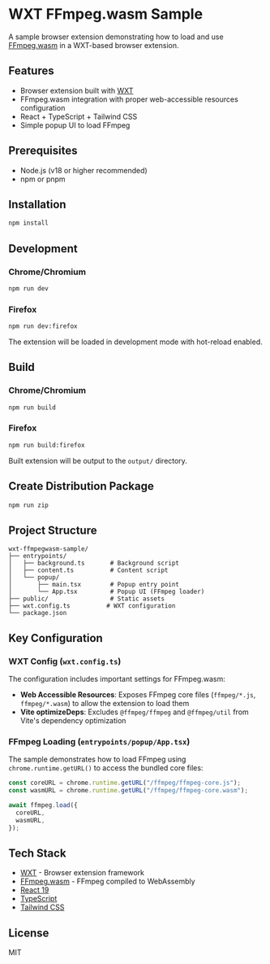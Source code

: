 # WXT FFmpeg.wasm Sample

A sample browser extension demonstrating how to load and use [FFmpeg.wasm](https://github.com/ffmpegwasm/ffmpeg.wasm) in a WXT-based browser extension.

## Features

- Browser extension built with [WXT](https://wxt.dev/)
- FFmpeg.wasm integration with proper web-accessible resources configuration
- React + TypeScript + Tailwind CSS
- Simple popup UI to load FFmpeg

## Prerequisites

- Node.js (v18 or higher recommended)
- npm or pnpm

## Installation

```bash
npm install
```

## Development

### Chrome/Chromium

```bash
npm run dev
```

### Firefox

```bash
npm run dev:firefox
```

The extension will be loaded in development mode with hot-reload enabled.

## Build

### Chrome/Chromium

```bash
npm run build
```

### Firefox

```bash
npm run build:firefox
```

Built extension will be output to the `output/` directory.

## Create Distribution Package

```bash
npm run zip
```

## Project Structure

```
wxt-ffmpegwasm-sample/
├── entrypoints/
│   ├── background.ts       # Background script
│   ├── content.ts          # Content script
│   └── popup/
│       ├── main.tsx        # Popup entry point
│       └── App.tsx         # Popup UI (FFmpeg loader)
├── public/                 # Static assets
├── wxt.config.ts          # WXT configuration
└── package.json
```

## Key Configuration

### WXT Config (`wxt.config.ts`)

The configuration includes important settings for FFmpeg.wasm:

- **Web Accessible Resources**: Exposes FFmpeg core files (`ffmpeg/*.js`, `ffmpeg/*.wasm`) to allow the extension to load them
- **Vite optimizeDeps**: Excludes `@ffmpeg/ffmpeg` and `@ffmpeg/util` from Vite's dependency optimization

### FFmpeg Loading (`entrypoints/popup/App.tsx`)

The sample demonstrates how to load FFmpeg using `chrome.runtime.getURL()` to access the bundled core files:

```typescript
const coreURL = chrome.runtime.getURL("/ffmpeg/ffmpeg-core.js");
const wasmURL = chrome.runtime.getURL("/ffmpeg/ffmpeg-core.wasm");

await ffmpeg.load({
  coreURL,
  wasmURL,
});
```

## Tech Stack

- [WXT](https://wxt.dev/) - Browser extension framework
- [FFmpeg.wasm](https://github.com/ffmpegwasm/ffmpeg.wasm) - FFmpeg compiled to WebAssembly
- [React 19](https://react.dev/)
- [TypeScript](https://www.typescriptlang.org/)
- [Tailwind CSS](https://tailwindcss.com/)

## License

MIT
